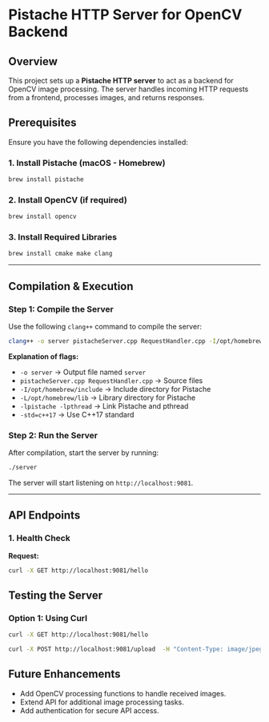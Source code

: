 # Pistache HTTP Server for OpenCV Backend

## Overview
This project sets up a **Pistache HTTP server** to act as a backend for OpenCV image processing. The server handles incoming HTTP requests from a frontend, processes images, and returns responses.

## Prerequisites
Ensure you have the following dependencies installed:

### **1. Install Pistache (macOS - Homebrew)**
```sh
brew install pistache
```

### **2. Install OpenCV (if required)**
```sh
brew install opencv
```

### **3. Install Required Libraries**
```sh
brew install cmake make clang
```

---

## **Compilation & Execution**
### **Step 1: Compile the Server**
Use the following `clang++` command to compile the server:

```sh
clang++ -o server pistacheServer.cpp RequestHandler.cpp -I/opt/homebrew/include -L/opt/homebrew/lib -lpistache -lpthread -std=c++17
```

**Explanation of flags:**
- `-o server` → Output file named `server`
- `pistacheServer.cpp RequestHandler.cpp` → Source files
- `-I/opt/homebrew/include` → Include directory for Pistache
- `-L/opt/homebrew/lib` → Library directory for Pistache
- `-lpistache -lpthread` → Link Pistache and pthread
- `-std=c++17` → Use C++17 standard

### **Step 2: Run the Server**
After compilation, start the server by running:
```sh
./server
```
The server will start listening on `http://localhost:9081`.

---

## **API Endpoints**
### **1. Health Check**
**Request:**
```sh
curl -X GET http://localhost:9081/hello
```


## **Testing the Server**
### **Option 1: Using Curl**
```sh
curl -X GET http://localhost:9081/hello
```
```sh
curl -X POST http://localhost:9081/upload  -H "Content-Type: image/jpeg" --data-binary @"/Users/suryasispaul/Downloads/IMG_4238.jpg"
```


## **Future Enhancements**
- Add OpenCV processing functions to handle received images.
- Extend API for additional image processing tasks.
- Add authentication for secure API access.
